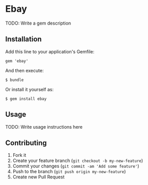 # Ebay

TODO: Write a gem description

## Installation

Add this line to your application's Gemfile:

    gem 'ebay'

And then execute:

    $ bundle

Or install it yourself as:

    $ gem install ebay

## Usage

TODO: Write usage instructions here

## Contributing

1. Fork it
2. Create your feature branch (`git checkout -b my-new-feature`)
3. Commit your changes (`git commit -am 'Add some feature'`)
4. Push to the branch (`git push origin my-new-feature`)
5. Create new Pull Request
